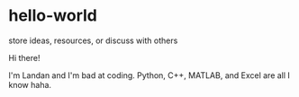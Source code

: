 # hello-world
store ideas, resources, or discuss with others


Hi there!

I'm Landan and I'm bad at coding.
Python, C++, MATLAB, and Excel are all I know haha.

